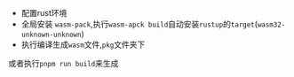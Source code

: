 + 配置rust环境
+ 全局安装 `wasm-pack`,执行`wasm-apck build`自动安装`rustup`的`target`(`wasm32-unknown-unknown`)
+ 执行编译生成`wasm`文件,`pkg`文件夹下

或者执行`pnpm run build`来生成